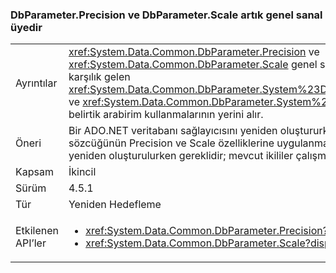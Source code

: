 ### <a name="dbparameterprecision-and-dbparameterscale-are-now-public-virtual-members"></a>DbParameter.Precision ve DbParameter.Scale artık genel sanal üyedir

|   |   |
|---|---|
|Ayrıntılar|<xref:System.Data.Common.DbParameter.Precision> ve <xref:System.Data.Common.DbParameter.Scale> genel sanal özellik olarak uygulanır. Bunlar, karşılık gelen <xref:System.Data.Common.DbParameter.System%23Data%23IDbDataParameter%23Precision> ve <xref:System.Data.Common.DbParameter.System%23Data%23IDbDataParameter%23Scale> belirtik arabirim kullanmalarının yerini alır.|
|Öneri|Bir ADO.NET veritabanı sağlayıcısını yeniden oluştururken, bu farklar 'override' anahtar sözcüğünün Precision ve Scale özelliklerine uygulanmasını gerektirir. Bu yalnızca bileşenler yeniden oluşturulurken gereklidir; mevcut ikililer çalışmaya devam eder.|
|Kapsam|İkincil|
|Sürüm|4.5.1|
|Tür|Yeniden Hedefleme|
|Etkilenen API’ler|<ul><li><xref:System.Data.Common.DbParameter.Precision?displayProperty=nameWithType></li><li><xref:System.Data.Common.DbParameter.Scale?displayProperty=nameWithType></li></ul>|

